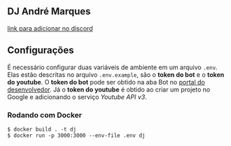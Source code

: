 ## DJ André Marques

[link para adicionar no discord](https://discord.com/api/oauth2/authorize?client_id=888590468995239976&permissions=326454426944&scope=bot%20applications.commands)

## Configurações

É necessário configurar duas variáveis de ambiente em um arquivo `.env`. Elas estão descritas no arquivo `.env.example`, são o **token do bot** e o 
**token do youtube**. O **token do bot** pode ser obtido na aba Bot no [portal do desenvolvedor](https://discord.com/developers/applications). Já o **token do youtube**
é obtido ao criar um projeto no Google e adicionando o serviço _Youtube API v3_.

### Rodando com Docker

```
$ docker build . -t dj
$ docker run -p 3000:3000 --env-file .env dj
```